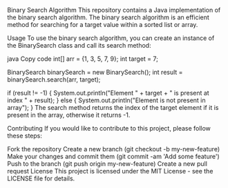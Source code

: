Binary Search Algorithm
This repository contains a Java implementation of the binary search algorithm. The binary search algorithm is an efficient method for searching for a target value within a sorted list or array.

Usage
To use the binary search algorithm, you can create an instance of the BinarySearch class and call its search method:

java
Copy code
int[] arr = {1, 3, 5, 7, 9};
int target = 7;

BinarySearch binarySearch = new BinarySearch();
int result = binarySearch.search(arr, target);

if (result != -1) {
    System.out.println("Element " + target + " is present at index " + result);
} else {
    System.out.println("Element is not present in array");
}
The search method returns the index of the target element if it is present in the array, otherwise it returns -1.

Contributing
If you would like to contribute to this project, please follow these steps:

Fork the repository
Create a new branch (git checkout -b my-new-feature)
Make your changes and commit them (git commit -am 'Add some feature')
Push to the branch (git push origin my-new-feature)
Create a new pull request
License
This project is licensed under the MIT License - see the LICENSE file for details.
